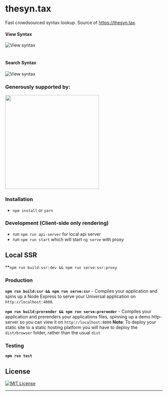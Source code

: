 # thesyn.tax

Fast crowdsourced syntax lookup.
Source of https://thesyn.tax.

#### View Syntax


![View syntax](https://media.giphy.com/media/jKYbHR7n3MA6XHiYcM/giphy.gif)
#
#
#### Search Syntax

![View syntax](https://media.giphy.com/media/8YEZfuE27dOgIYsKyE/giphy.gif)

### Generously supported by:
<a href="http://browserstack.com">
	<img src="https://i.imgur.com/nrUNcOG.png" width="300" />
</a>


### Installation
* `npm install` or `yarn`

### Development (Client-side only rendering)
* run `npm run api-server` for local api server
* run `npm run start` which will start `ng serve` with proxy

## Local SSR

**`npm run build:ssr:dev && npm run serve:ssr:proxy`

### Production
**`npm run build:ssr && npm run serve:ssr`** - Compiles your application and spins up a Node Express to serve your Universal application on `http://localhost:4000`.

**`npm run build:prerender && npm run serve:prerender`** - Compiles your application and prerenders your applications files, spinning up a demo http-server so you can view it on `http://localhost:8080`
**Note**: To deploy your static site to a static hosting platform you will have to deploy the `dist/browser` folder, rather than the usual `dist`

### Testing

**`npm run test`**


## License
[![MIT License](https://img.shields.io/badge/license-MIT-blue.svg?style=flat)](/LICENSE)

---
